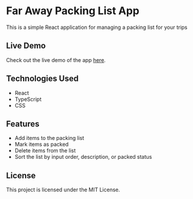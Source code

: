 # Far Away Packing List App

This is a simple React application for managing a packing list for your trips

## Live Demo

Check out the live demo of the app [here](https://endearing-crisp-494797.netlify.app/).

## Technologies Used

- React
- TypeScript
- CSS

## Features

- Add items to the packing list
- Mark items as packed
- Delete items from the list
- Sort the list by input order, description, or packed status

## License

This project is licensed under the MIT License.
